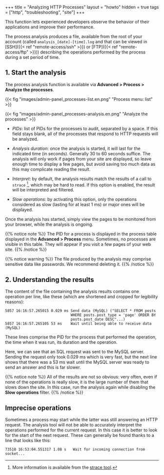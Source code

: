 +++
title = "Analyzing HTTP Processes"
layout = "howto"
hidden = true
tags = ["http", "troubleshooting", "site"]
+++

This function lets experienced developers observe the behavior of their applications and improve their performance.

The process analysis produces a file, available from the root of your account (called `analysis_[date]-[time].log` and that can be viewed in [SSH]({{< ref "remote-access/ssh" >}}) or [FTP]({{< ref "remote-access/ftp" >}})) describing the operations performed by the process during a set period of time.

## 1. Start the analysis

The process analysis function is available via **Advanced > Process > Analyze the processes**.

{{< fig "images/admin-panel_processes-list.en.png" "Process menu: list" >}}

{{< fig "images/admin-panel_processes-analysis.en.png" "Analyze the processes" >}}

- *PIDs*: list of PIDs for the processes to audit, separated by a space. If this field stays blank, all of the processes that respond to HTTP requests will be analyzed.

- *Analysis duration*: once the analysis is started, it will last for the indicated time (in seconds). Generally 30 to 60 seconds suffice. The analysis will only work if pages from your site are displayed, so leave enough time to display a few pages, but avoid saving too much data as this may complicate reading the result.

- *Interpret*: by default, the analysis results match the results of a call to `strace` [^1], which may be hard to read. If this option is enabled, the result will be interpreted and filtered.

- *Slow operations*: by activating this option, only the operations considered as slow (lasting for at least 1 ms) or major ones will be displayed.

Once the analysis has started, simply view the pages to be monitored from your browser, while the analysis is ongoing.

{{% notice note %}}
The PID for a process is displayed in the process table displayed in the **Advanced > Process** menu. Sometimes, no processes are visible in this table. They will appear if you visit a few pages of your web site.
{{% /notice %}}

{{% notice warning %}}
The file produced by the analysis may comprise sensitive data like passwords. We recommend deleting it.
{{% /notice %}}

## 2. Understanding the results

The content of the file containing the analysis results contains one operation per line, like these (which are shortened and cropped for legibility reasons):

```
5857 16:16:57.265015 0.029 ms Send data (MySQL) ("SELECT * FROM posts
                              WHERE posts.post_type = 'page' ORDER BY
                              posts.post_date DESC"...)
5857 16:16:57.265105 53 ms    Wait until being able to receive data (MySQL)
```

These lines comprise the PID for the process that performed the operation, the time when it was run, its duration and the operation.

Here, we can see that an SQL request was sent to the MySQL server. Sending the request only took 0.029 ms which is very fast, but the next line shows that there was a 53 ms wait until the MySQL server was ready to send an answer and this is far slower.

{{% notice note %}}
All of the results are not so obvious: very often, even if none of the operations is really slow, it is the large number of them that slows down the site. In this case, run the analysis again while disabling the **Slow operations** filter.
{{% /notice %}}

## Imprecise operations

Sometimes a process may start while the latter was still answering an HTTP request. The analysis tool will not be able to accurately interpret the operations performed for the current request. In this case it is better to look for the start of the next request. These can generally be found thanks to a line that looks like this:

```
73510 16:53:04.551317 1.08 s   Wait for incoming connection from socket...
```


[^1]: More information is available from the [strace tool](https://en.wikipedia.org/wiki/Strace).
